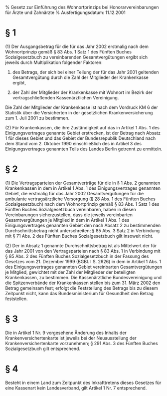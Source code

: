% Gesetz zur Einführung des Wohnortprinzips bei Honorarvereinbarungen für Ärzte und Zahnärzte
% Ausfertigungsdatum: 11.12.2001
 
# § 1

(1) Der Ausgangsbetrag für die für das Jahr 2002 erstmalig nach dem Wohnortprinzip gemäß § 83 Abs. 1 Satz 1 des Fünften Buches Sozialgesetzbuch zu vereinbarenden Gesamtvergütungen ergibt sich jeweils durch Multiplikation folgender Faktoren:

1. des Betrags, der sich bei einer Teilung der für das Jahr 2001 geltenden Gesamtvergütung durch die Zahl der Mitglieder der Krankenkasse ergibt,

2. der Zahl der Mitglieder der Krankenkasse mit Wohnort im Bezirk der vertragschließenden Kassenärztlichen Vereinigung.

Die Zahl der Mitglieder der Krankenkasse ist nach dem Vordruck KM 6 der Statistik über die Versicherten in der gesetzlichen Krankenversicherung zum 1. Juli 2001 zu bestimmen.

(2) Für Krankenkassen, die ihre Zuständigkeit auf das in Artikel 1 Abs. 1 des Einigungsvertrages genannte Gebiet erstrecken, ist der Betrag nach Absatz 1 für dieses Gebiet und das Gebiet der Bundesrepublik Deutschland nach dem Stand vom 2. Oktober 1990 einschließlich des in Artikel 3 des Einigungsvertrages genannten Teils des Landes Berlin getrennt zu ermitteln.

# § 2

(1) Die Vertragsparteien der Gesamtverträge für die in § 1 Abs. 2 genannten Krankenkassen in dem in Artikel 1 Abs. 1 des Einigungsvertrages genannten Gebiet, die erstmalig für das Jahr 2002 Gesamtvergütungen für die ambulante vertragsärztliche Versorgung (§ 28 Abs. 1 des Fünften Buches Sozialgesetzbuch) nach dem Wohnortprinzip gemäß § 83 Abs. 1 Satz 1 des Fünften Buches Sozialgesetzbuch vereinbaren, haben in diesen Vereinbarungen sicherzustellen, dass die jeweils vereinbarten Gesamtvergütungen je Mitglied in dem in Artikel 1 Abs. 1 des Einigungsvertrages genannten Gebiet den nach Absatz 2 zu bestimmenden Durchschnittsbetrag nicht unterschreiten; § 85 Abs. 3 Satz 2 in Verbindung mit § 71 Abs. 2 des Fünften Buches Sozialgesetzbuch gilt insoweit nicht.

(2) Der in Absatz 1 genannte Durchschnittsbetrag ist als Mittelwert der für das Jahr 2001 von den Vertragsparteien nach § 83 Abs. 1 in Verbindung mit § 85 Abs. 2 des Fünften Buches Sozialgesetzbuch in der Fassung des Gesetzes vom 21. Dezember 1999 (BGBl. I S. 2626) in dem in Artikel 1 Abs. 1 des Einigungsvertrages genannten Gebiet vereinbarten Gesamtvergütungen je Mitglied, gewichtet mit der Zahl der Mitglieder der beteiligten Krankenkassen, zu bestimmen. Die Kassenärztliche Bundesvereinigung und die Spitzenverbände der Krankenkassen stellen bis zum 31. März 2002 den Betrag gemeinsam fest; erfolgt die Feststellung des Betrags bis zu diesem Zeitpunkt nicht, kann das Bundesministerium für Gesundheit den Betrag feststellen.

# § 3

Die in Artikel 1 Nr. 9 vorgesehene Änderung des Inhalts der Krankenversichertenkarte ist jeweils bei der Neuausstellung der Krankenversichertenkarte vorzunehmen; § 291 Abs. 3 des Fünften Buches Sozialgesetzbuch gilt entsprechend.

# § 4

Besteht in einem Land zum Zeitpunkt des Inkrafttretens dieses Gesetzes für eine Kassenart kein Landesverband, gilt Artikel 1 Nr. 7 entsprechend.
